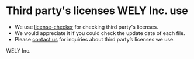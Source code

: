 # Third party's licenses WELY Inc. use

- We use [license-checker](https://github.com/RSeidelsohn/license-checker-rseidelsohn) for checking third party's licenses.
- We would appreciate it if you could check the update date of each file.
- Please [contact us](https://wely.tech/) for inquiries about third party’s licenses we use.

WELY Inc.
